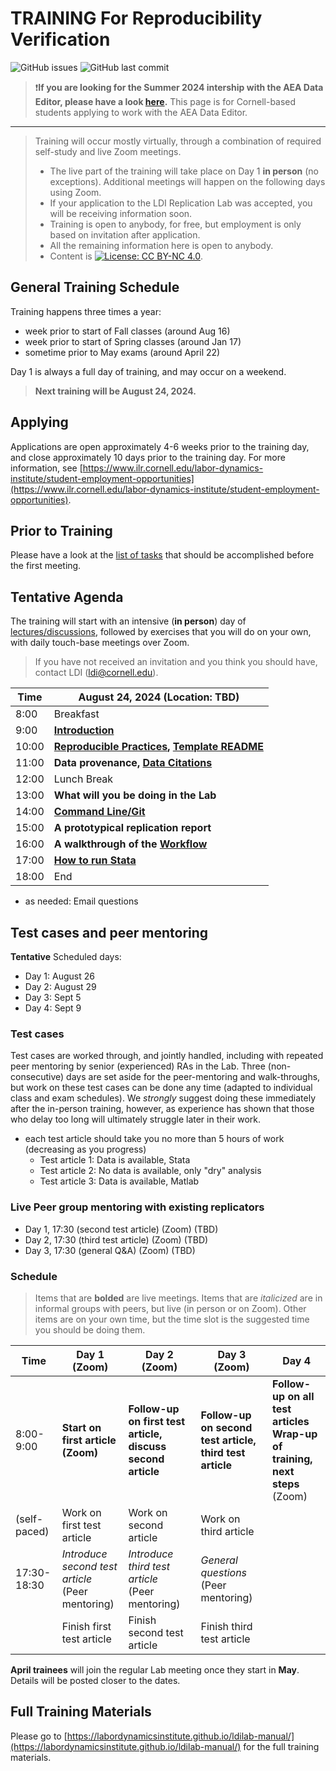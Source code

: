 TRAINING For Reproducibility Verification
=========================================


![GitHub issues](https://img.shields.io/github/issues-raw/labordynamicsinstitute/replicability-training.svg?style=flat) ![GitHub last commit](https://img.shields.io/github/last-commit/labordynamicsinstitute/replicability-training.svg?style=flat)


> ❗**If you are looking for the Summer 2024 intership with the AEA Data Editor, please have a look [here](https://aeadataeditor.github.io/projects/project5).** This page is for Cornell-based students applying to work with the AEA Data Editor.

---

> Training will occur mostly virtually, through a combination of required self-study and live Zoom meetings. 
> - The live part of the training will take place on Day 1 **in person** (no exceptions). Additional meetings will happen on the following days using Zoom.
> - If your application to the LDI Replication Lab was accepted,  you will be receiving information soon.
> - Training is open to anybody, for free, but employment is only based on invitation after application.
> - All the remaining information here is open to anybody. 
> - Content is [![License: CC BY-NC 4.0](https://licensebuttons.net/l/by-nc/4.0/80x15.png)](https://creativecommons.org/licenses/by-nc/4.0/).

## General Training Schedule

Training happens three times a year:

- week prior to start of Fall classes (around Aug 16)
- week prior to start of Spring classes (around Jan 17)
- sometime prior to May exams (around April 22)

Day 1 is always a full day of training, and may occur on a weekend.

> **Next training will be August 24, 2024.**

## Applying 

Applications are open  approximately 4-6 weeks prior to the training day, and close approximately 10 days prior to the training day. For more information, see [https://www.ilr.cornell.edu/labor-dynamics-institute/student-employment-opportunities](https://www.ilr.cornell.edu/labor-dynamics-institute/student-employment-opportunities).

## Prior to Training


Please have a look at the [list of tasks](https://labordynamicsinstitute.github.io/ldilab-manual/02-02-pre-training-tasks.html) that should be accomplished before the first meeting. 

## Tentative Agenda

The training will start with an intensive (**in person**) day of [lectures/discussions](https://labordynamicsinstitute.github.io/replicability-training-presentation/#1), followed by exercises that you will do on your own, with daily touch-base meetings over Zoom.



> If you have not received an invitation and you think you should have, contact LDI (ldi@cornell.edu).

| Time  |  August 24, 2024     (Location: TBD)                           |
|-------|-----------------------------------------------------------|
|  8:00 | Breakfast  |
|  9:00 |  **[Introduction](https://labordynamicsinstitute.github.io/replicability-training-presentation/#1)**      |
| 10:00 |  **[Reproducible Practices](https://labordynamicsinstitute.github.io/replicability-training-presentation/part1a.html#1), [Template README](https://labordynamicsinstitute.github.io/replicability-training-presentation/part1b.html#1)**                     |
| 11:00 | **Data provenance, [Data Citations](https://labordynamicsinstitute.github.io/replicability-training-presentation/part2.html#1)**  |
| 12:00 |  Lunch Break                                               |
| 13:00 |  **What will you be doing in the Lab**                    |
| 14:00 |  **[Command Line/Git](https://labordynamicsinstitute.github.io/replicability-training-presentation/part4.html)**                    |
| 15:00 |  **A prototypical replication report**                        |
| 16:00 | **A walkthrough of the [Workflow](https://labordynamicsinstitute.github.io/ldilab-manual/11-00-jira-workflow.html)**|
| 17:00 | **[How to run Stata](https://labordynamicsinstitute.github.io/replicability-training-presentation/part5.html)** |
| 18:00 | End                           |



- as needed: Email questions

## Test cases and peer mentoring


**Tentative** Scheduled days:

- Day 1: August 26
- Day 2: August 29
- Day 3: Sept 5
- Day 4: Sept 9

### Test cases

Test cases are worked through, and jointly handled, including with repeated peer mentoring by senior (experienced) RAs in the Lab. Three (non-consecutive) days are set aside for the peer-mentoring and walk-throughs, but work on these test cases can be done any time (adapted to individual class and exam schedules). We *strongly* suggest doing these immediately after the in-person training, however, as experience has shown that those who delay too long will ultimately struggle later in their work.

- each test article should take you no more than 5 hours of work (decreasing as you progress)
  - Test article 1: Data is available, Stata
  - Test article 2: No data is available, only "dry" analysis
  - Test article 3: Data is available, Matlab
 

### Live Peer group mentoring with existing replicators
  - Day 1, 17:30 (second test article) (Zoom) (TBD)
  - Day 2, 17:30 (third test article) (Zoom) (TBD)
  - Day 3, 17:30 (general Q&A) (Zoom) (TBD)

### Schedule

> Items that are **bolded** are live meetings. Items that are *italicized* are in informal groups with peers, but live (in person or on Zoom). Other items are on your own time, but the time slot is the suggested time you should be doing them. 


| Time     | Day 1 (Zoom)                 |  Day 2 (Zoom)                    | Day 3 (Zoom)                            | Day 4 |
|----------|-----------------------------------|---------------------------------------|----------------------------------------|----------------------------------------|
| 8:00-9:00     | **Start on first article (Zoom)** | **Follow-up on first test article, discuss second article**   |  **Follow-up on second test article, third test article**  | **Follow-up on all test articles**<br>**Wrap-up of training, next steps** (Zoom) | 
| (self-paced)| Work on first test article     | Work on second article                | Work on third article
| 17:30- 18:30    | *Introduce second test article* <br>(Peer mentoring) | *Introduce third test article*<br/> (Peer mentoring) |  *General questions*<br/> (Peer mentoring)  |  |
|          | Finish first test article           |  Finish second test article         |  Finish third test article    ||                                   

**April trainees** will join the regular Lab meeting once they start in **May**. Details will be posted closer to the dates.


Full Training Materials
----------------------

Please go to [https://labordynamicsinstitute.github.io/ldilab-manual/](https://labordynamicsinstitute.github.io/ldilab-manual/) for the full training materials.



